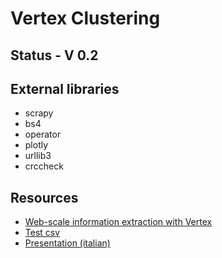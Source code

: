 # Vertex Clustering

## Status - V 0.2

## External libraries
- scrapy
- bs4
- operator
- plotly
- urllib3
- crccheck
	
## Resources
- [Web-scale information extraction with Vertex](https://scholar.google.it/scholar?cluster=15753853201685309821&fbclid=IwAR2mUSu_xV5TEATl28LXc3xdabd_Jt-esCvqRmpWaPXnKqIKXzl3_e8Riwo)
- [Test csv](https://github.com/m-i-n-a-r/vertex-clustering/tree/test-assets)
- [Presentation (italian)](https://github.com/m-i-n-a-r/vertex-clustering/blob/test-assets/VerClusteringIT.pptx)

	
